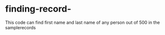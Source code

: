 # finding-record-
This code can find first name and last name of any person out of 500 in the samplerecords
